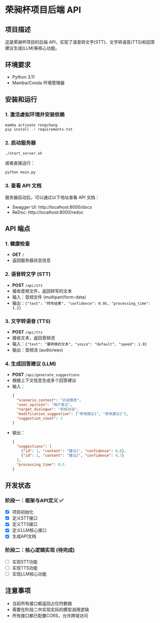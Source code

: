 # 荣昶杯项目后端 API

## 项目描述
这是荣昶杯项目的后端 API，实现了语音转文字(STT)、文字转语音(TTS)和回答建议生成(LLM)等核心功能。

## 环境要求
- Python 3.11
- Mamba/Conda 环境管理器

## 安装和运行

### 1. 激活虚拟环境并安装依赖
```bash
mamba activate rongchang
pip install -r requirements.txt
```

### 2. 启动服务器
```bash
./start_server.sh
```

或者直接运行：
```bash
python main.py
```

### 3. 查看 API 文档
服务器启动后，可以通过以下地址查看 API 文档：
- Swagger UI: http://localhost:8000/docs
- ReDoc: http://localhost:8000/redoc

## API 端点

### 1. 健康检查
- **GET** `/`
- 返回服务器状态信息

### 2. 语音转文字 (STT)
- **POST** `/api/stt`
- 接收音频文件，返回转写的文本
- 输入：音频文件 (multipart/form-data)
- 输出：`{"text": "转写结果", "confidence": 0.95, "processing_time": 1.2}`

### 3. 文字转语音 (TTS)
- **POST** `/api/tts`
- 接收文本，返回音频流
- 输入：`{"text": "要转换的文本", "voice": "default", "speed": 1.0}`
- 输出：音频流 (audio/wav)

### 4. 生成回答建议 (LLM)
- **POST** `/api/generate_suggestions`
- 根据上下文信息生成多个回答建议
- 输入：
  ```json
  {
    "scenario_context": "对话情景",
    "user_opinion": "用户意见",
    "target_dialogue": "目标对话",
    "modification_suggestion": ["修改建议1", "修改建议2"],
    "suggestion_count": 3
  }
  ```
- 输出：
  ```json
  {
    "suggestions": [
      {"id": 1, "content": "建议1", "confidence": 0.8},
      {"id": 2, "content": "建议2", "confidence": 0.7}
    ],
    "processing_time": 0.5
  }
  ```

## 开发状态

### 阶段一：框架与API定义 ✅
- [x] 项目初始化
- [x] 定义STT接口
- [x] 定义TTS接口
- [x] 定义LLM核心接口
- [x] 生成API文档

### 阶段二：核心逻辑实现 (待完成)
- [ ] 实现STT功能
- [ ] 实现TTS功能
- [ ] 实现LLM核心功能

## 注意事项
- 当前所有接口都返回占位符数据
- 需要在阶段二中实现实际的模型调用逻辑
- 所有接口都已配置CORS，允许跨域访问